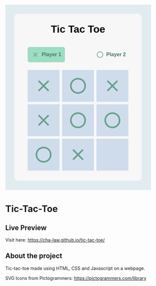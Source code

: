 ![Tic-Tac-Toe Preview](./images/tictactoe-preview.png)

# Tic-Tac-Toe

## Live Preview
Visit here: https://cha-law.github.io/tic-tac-toe/

## About the project

Tic-tac-toe made using HTML, CSS and Javascript on a webpage.

SVG Icons from Pictogrammers: https://pictogrammers.com/library